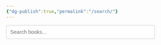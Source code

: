 ```yaml
---
{"dg-publish":true,"permalink":"/search/"}
---
```


<input type="text" id="search" placeholder="Search books...">

<div id="results"></div>
<link rel="stylesheet" href="/styles/main.css">



<script>
document.addEventListener("DOMContentLoaded", function() {
  let books = [];
  const searchInput = document.getElementById('search');
  const resultsDiv = document.getElementById('results');

  fetch('https://swrn.vercel.app/books.json')
    .then(r => r.json())
    .then(data => {
      books = data;
      showResults('');
    });

function showResults(query) {
    resultsDiv.innerHTML = '';
    const q = query.trim().toLowerCase();
    const filtered = books.filter(b => b.title.toLowerCase().includes(q));
    if (!filtered.length && q.length > 0) {
      resultsDiv.textContent = "No books found.";
      return;
    }
    filtered.forEach(book => {
      const a = document.createElement('a');
      a.href = book.url;
      a.textContent = book.title;
      a.className = "book-link";
      a.target = "_blank";
      resultsDiv.appendChild(a);
    });
  }

  searchInput.addEventListener('input', (e) => showResults(e.target.value));
});
</script>

<style>
  #search {
    width: 100%;
    max-width: 400px;
    padding: 10px;
    margin-bottom: 20px;
    border-radius: 4px;
    border: 1px solid #ccc;
    font-size: 1em;
  }
  #results a.book-link {
    display: block;
    margin: 8px 0;
    color: #3366cc;
    text-decoration: none;
    font-size: 1.15em;
    padding: 6px 10px;
    border-radius: 3px;
    transition: background 0.2s;
  }
  #results a.book-link:hover {
    background: #e8eefd;
    text-decoration: underline;
  }
</style>